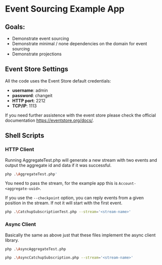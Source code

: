 # Event Sourcing Example App

## Goals:

 * Demonstrate event sourcing
 * Demonstrate minimal / none dependencies on the domain for event sourcing
 * Demonstrate projections

## Event Store Settings

All the code uses the Event Store default credentials:

 * **username**: admin
 * **password**: changeit
 * **HTTP port**: 2212
 * **TCP/IP**: 1113

If you need further assistence with the event store please check the official documentation https://eventstore.org/docs/.

## Shell Scripts

### HTTP Client

Running AggregateTest.php will generate a new stream with two events and output the aggregate id and data if it was successful.

```sh
php .\AggregateTest.php'
```

You need to pass the stream, for the example app this is `Account-<aggregate-uuid>`.

If you use the `--checkpoint` option, you can reply events from a given position in the stream. If not it will start with the first event.

```sh
php .\CatchupSubscriptionTest.php --stream='<stream-name>'
```

### Async Client

Basically the same as above just that these files implement the async client library.

```sh
php .\AsyncAggregateTest.php
```

```sh
php .\AsyncCatchupSubscription.php --stream='<stream-name>'
```
